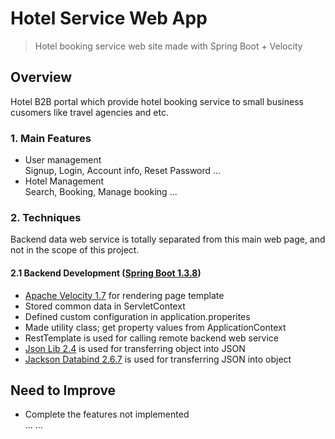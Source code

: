 Hotel Service Web App
======

> Hotel booking service web site made with Spring Boot + Velocity

## Overview

Hotel B2B portal which provide hotel booking service to small business cusomers like travel agencies and etc.   

### 1. Main Features
- User management  
Signup, Login, Account info, Reset Password ...
- Hotel Management  
Search, Booking, Manage booking ...
 
### 2. Techniques

Backend data web service is totally separated from this main web page, and not in the scope of this project.

#### 2.1 Backend Development ([Spring Boot 1.3.8](http://projects.spring.io/spring-boot/))
- [Apache Velocity 1.7](http://velocity.apache.org/) for rendering page template
- Stored common data in ServletContext
- Defined custom configuration in application.properites
- Made utility class; get property values from ApplicationContext
- RestTemplate is used for calling remote backend web service 
- [Json Lib 2.4](http://mvnrepository.com/artifact/net.sf.json-lib/json-lib/2.4) is used for transferring object into JSON
- [Jackson Databind 2.6.7](https://github.com/FasterXML/jackson-databind/) is used for transferring JSON into object

## Need to Improve
- Complete the features not implemented  
... ...